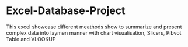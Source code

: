 # Excel-Database-Project
This excel showcase different meathods show to summarize and present complex data into laymen manner with chart visualisation, Slicers, Pibvot Table and VLOOKUP
